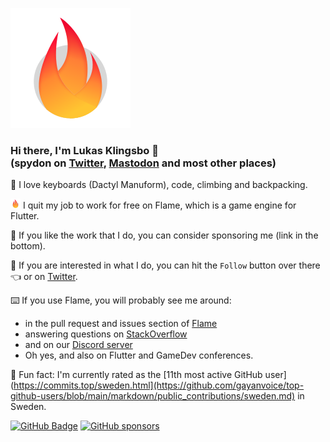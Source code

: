 ![The Flame logo](https://raw.githubusercontent.com/flame-engine/brand/main/icons/Icon-192.png)

### Hi there, I'm Lukas Klingsbo 👋<br/>(spydon on [Twitter](https://twitter.com/spydon), <a rel="me" href="https://fosstodon.org/@spydon">Mastodon</a> and most other places)

💖 I love keyboards (Dactyl Manuform), code, climbing and backpacking.

![Flame icon](https://github.com/flame-engine/brand/blob/main/icons/favicon.png) I quit my job to work for free on Flame, which is a game engine for Flutter.

💸 If you like the work that I do, you can consider sponsoring me (link in the bottom).

🌱 If you are interested in what I do, you can hit the `Follow` button over there 👈 or on [Twitter](https://twitter.com/spydon).

⌨️ If you use Flame, you will probably see me around:
 - in the pull request and issues section of [Flame](https://github.com/flame-engine/flame)
 - answering questions on [StackOverflow](https://stackoverflow.com/users/789545/spydon) 
 - and on our [Discord server](https://discord.com/invite/pxrBmy4)
 - Oh yes, and also on Flutter and GameDev conferences.

🤖 Fun fact: I'm currently rated as the [11th most active GitHub user](https://commits.top/sweden.html](https://github.com/gayanvoice/top-github-users/blob/main/markdown/public_contributions/sweden.md) in Sweden.

[![GitHub Badge](https://img.shields.io/badge/Github%20Sponsor-orange?style=for-the-badge&logo=github&logoColor=white)](https://github.com/sponsors/spydon)
[![GitHub sponsors](https://img.shields.io/github/sponsors/spydon?color=orange&style=for-the-badge)](https://github.com/sponsors/spydon)
